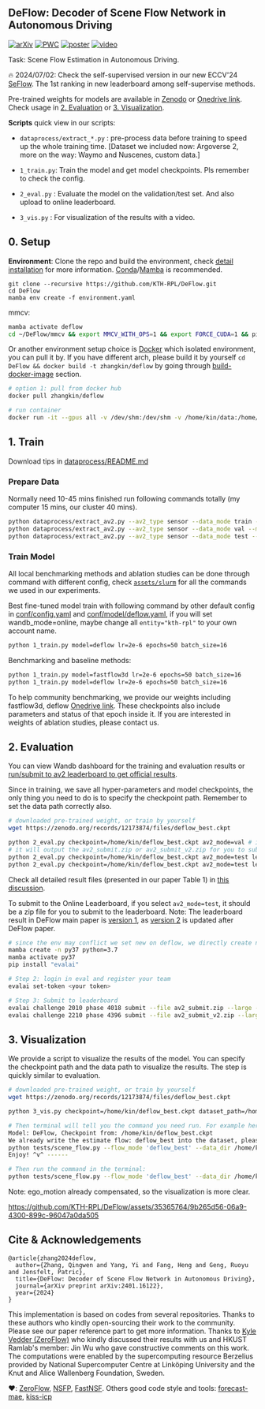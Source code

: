 DeFlow: Decoder of Scene Flow Network in Autonomous Driving
---

[![arXiv](https://img.shields.io/badge/arXiv-2401.16122-b31b1b?logo=arxiv&logoColor=white)](https://arxiv.org/abs/2401.16122) 
[![PWC](https://img.shields.io/endpoint.svg?url=https://paperswithcode.com/badge/deflow-decoder-of-scene-flow-network-in/scene-flow-estimation-on-argoverse-2)](https://paperswithcode.com/sota/scene-flow-estimation-on-argoverse-2?p=deflow-decoder-of-scene-flow-network-in) 
[![poster](https://img.shields.io/badge/ICRA24|Poster-6495ed?style=flat&logo=Shotcut&logoColor=wihte)](https://hkustconnect-my.sharepoint.com/:b:/g/personal/qzhangcb_connect_ust_hk/EXP_uXYmm_tItTWc8MafXHoB-1dVrMnvF1-lCzU1PXAvqQ?e=2FPfBS) 
[![video](https://img.shields.io/badge/video-YouTube-FF0000?logo=youtube&logoColor=white)](https://youtu.be/bZ4uUv0nDa0)

Task: Scene Flow Estimation in Autonomous Driving. 

🔥 2024/07/02: Check the self-supervised version in our new ECCV'24 [SeFlow](https://github.com/KTH-RPL/SeFlow). The 1st ranking in new leaderboard among self-supervise methods.

Pre-trained weights for models are available in [Zenodo](https://zenodo.org/records/12173874) or [Onedrive link](https://hkustconnect-my.sharepoint.com/:f:/g/personal/qzhangcb_connect_ust_hk/Et85xv7IGMRKgqrVeJEVkMoB_vxlcXk6OZUyiPjd4AArIg?e=lqRGhx). 
Check usage in [2. Evaluation](#2-evaluation) or [3. Visualization](#3-visualization). 

**Scripts** quick view in our scripts:

- `dataprocess/extract_*.py` : pre-process data before training to speed up the whole training time. 
  [Dataset we included now: Argoverse 2, more on the way: Waymo and Nuscenes, custom data.]
  
- `1_train.py`: Train the model and get model checkpoints. Pls remember to check the config.

- `2_eval.py` : Evaluate the model on the validation/test set. And also upload to online leaderboard.

- `3_vis.py` : For visualization of the results with a video.

## 0. Setup

**Environment**: Clone the repo and build the environment, check [detail installation](assets/README.md) for more information. [Conda](https://docs.conda.io/projects/miniconda/en/latest/)/[Mamba](https://github.com/mamba-org/mamba) is recommended.
```
git clone --recursive https://github.com/KTH-RPL/DeFlow.git
cd DeFlow
mamba env create -f environment.yaml
```

mmcv:
```bash
mamba activate deflow
cd ~/DeFlow/mmcv && export MMCV_WITH_OPS=1 && export FORCE_CUDA=1 && pip install -e .
```

Or another environment setup choice is [Docker](https://en.wikipedia.org/wiki/Docker_(software)) which isolated environment, you can pull it by. 
If you have different arch, please build it by yourself `cd DeFlow && docker build -t zhangkin/deflow` by going through [build-docker-image](assets/README.md/#build-docker-image) section.
```bash
# option 1: pull from docker hub
docker pull zhangkin/deflow

# run container
docker run -it --gpus all -v /dev/shm:/dev/shm -v /home/kin/data:/home/kin/data --name deflow zhangkin/deflow /bin/zsh
```

## 1. Train

Download tips in [dataprocess/README.md](dataprocess/README.md#argoverse-20)

### Prepare Data

Normally need 10-45 mins finished run following commands totally (my computer 15 mins, our cluster 40 mins).
```bash
python dataprocess/extract_av2.py --av2_type sensor --data_mode train --argo_dir /home/kin/data/av2 --output_dir /home/kin/data/av2/preprocess
python dataprocess/extract_av2.py --av2_type sensor --data_mode val --mask_dir /home/kin/data/av2/3d_scene_flow
python dataprocess/extract_av2.py --av2_type sensor --data_mode test --mask_dir /home/kin/data/av2/3d_scene_flow
```

### Train Model

All local benchmarking methods and ablation studies can be done through command with different config, check [`assets/slurm`](assets/slurm) for all the commands we used in our experiments.

Best fine-tuned model train with following command by other default config in [conf/config.yaml](conf/config.yaml) and [conf/model/deflow.yaml](conf/model/deflow.yaml), if you will set wandb_mode=online, maybe change all `entity="kth-rpl"` to your own account name.
```bash
python 1_train.py model=deflow lr=2e-6 epochs=50 batch_size=16
```

Benchmarking and baseline methods:
```bash
python 1_train.py model=fastflow3d lr=2e-6 epochs=50 batch_size=16
python 1_train.py model=deflow lr=2e-6 epochs=50 batch_size=16
```

To help community benchmarking, we provide our weights including fastflow3d, deflow [Onedrive link](https://hkustconnect-my.sharepoint.com/:f:/g/personal/qzhangcb_connect_ust_hk/Et85xv7IGMRKgqrVeJEVkMoB_vxlcXk6OZUyiPjd4AArIg?e=lqRGhx). These checkpoints also include parameters and status of that epoch inside it. If you are interested in weights of ablation studies, please contact us.

## 2. Evaluation

You can view Wandb dashboard for the training and evaluation results or [run/submit to av2 leaderboard to get official results](assets/README.md#leaderboard-submission).



Since in training, we save all hyper-parameters and model checkpoints, the only thing you need to do is to specify the checkpoint path. Remember to set the data path correctly also.
```bash
# downloaded pre-trained weight, or train by yourself
wget https://zenodo.org/records/12173874/files/deflow_best.ckpt

python 2_eval.py checkpoint=/home/kin/deflow_best.ckpt av2_mode=val # it will directly prints all metric
# it will output the av2_submit.zip or av2_submit_v2.zip for you to submit to leaderboard
python 2_eval.py checkpoint=/home/kin/deflow_best.ckpt av2_mode=test leaderboard_version=1
python 2_eval.py checkpoint=/home/kin/deflow_best.ckpt av2_mode=test leaderboard_version=2
```

Check all detailed result files (presented in our paper Table 1) in [this discussion](https://github.com/KTH-RPL/DeFlow/discussions/2).

To submit to the Online Leaderboard, if you select `av2_mode=test`, it should be a zip file for you to submit to the leaderboard.
Note: The leaderboard result in DeFlow main paper is [version 1](https://eval.ai/web/challenges/challenge-page/2010/evaluation), as [version 2](https://eval.ai/web/challenges/challenge-page/2210/overview) is updated after DeFlow paper.

```bash
# since the env may conflict we set new on deflow, we directly create new one:
mamba create -n py37 python=3.7
mamba activate py37
pip install "evalai"

# Step 2: login in eval and register your team
evalai set-token <your token>

# Step 3: Submit to leaderboard
evalai challenge 2010 phase 4018 submit --file av2_submit.zip --large --private
evalai challenge 2210 phase 4396 submit --file av2_submit_v2.zip --large --private
```

## 3. Visualization

We provide a script to visualize the results of the model. You can specify the checkpoint path and the data path to visualize the results. The step is quickly similar to evaluation.

```bash
# downloaded pre-trained weight, or train by yourself
wget https://zenodo.org/records/12173874/files/deflow_best.ckpt

python 3_vis.py checkpoint=/home/kin/deflow_best.ckpt dataset_path=/home/kin/data/av2/preprocess/sensor/vis

# Then terminal will tell you the command you need run. For example here is the output of the above:
Model: DeFlow, Checkpoint from: /home/kin/deflow_best.ckpt
We already write the estimate flow: deflow_best into the dataset, please run following commend to visualize the flow. Copy and paste it to your terminal:
python tests/scene_flow.py --flow_mode 'deflow_best' --data_dir /home/kin/data/av2/preprocess/sensor/mini
Enjoy! ^v^ ------ 

# Then run the command in the terminal:
python tests/scene_flow.py --flow_mode 'deflow_best' --data_dir /home/kin/data/av2/preprocess/sensor/mini
```

Note: ego_motion already compensated, so the visualization is more clear.

<!-- ![](assets/docs/vis_res.png) -->


https://github.com/KTH-RPL/DeFlow/assets/35365764/9b265d56-06a9-4300-899c-96047a0da505



## Cite & Acknowledgements

```
@article{zhang2024deflow,
  author={Zhang, Qingwen and Yang, Yi and Fang, Heng and Geng, Ruoyu and Jensfelt, Patric},
  title={DeFlow: Decoder of Scene Flow Network in Autonomous Driving},
  journal={arXiv preprint arXiv:2401.16122},
  year={2024}
}
```

This implementation is based on codes from several repositories. Thanks to these authors who kindly open-sourcing their work to the community. Please see our paper reference part to get more information. 
Thanks to [Kyle Vedder (ZeroFlow)](https://github.com/kylevedder) who kindly discussed their results with us and HKUST Ramlab's member: Jin Wu who gave constructive comments on this work. 
The computations were enabled by the supercomputing resource Berzelius provided by National Supercomputer Centre at Linköping University and the Knut and Alice Wallenberg Foundation, Sweden.

❤️: [ZeroFlow](https://github.com/kylevedder/zeroflow), [NSFP](https://github.com/Lilac-Lee/Neural_Scene_Flow_Prior), [FastNSF](https://github.com/Lilac-Lee/FastNSF). Others good code style and tools: [forecast-mae](https://github.com/jchengai/forecast-mae), [kiss-icp](https://github.com/PRBonn/kiss-icp)
